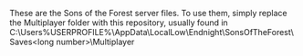 These are the Sons of the Forest server files. To use them, simply replace the Multiplayer folder with this repository, usually found in C:\Users\%USERPROFILE%\AppData\LocalLow\Endnight\SonsOfTheForest\Saves\<long number>\Multiplayer
